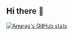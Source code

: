 ## Hi there 👋

[![Anurag's GitHub stats](https://github-readme-stats.vercel.app/api?username=emilgomez1)](https://github.com/anuraghazra/github-readme-stats)
